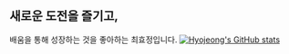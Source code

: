 ## 새로운 도전을 즐기고,
배움을 통해 성장하는 것을 좋아하는 최효정입니다.
[![Hyojeong's GitHub stats](https://github-readme-stats.vercel.app/api?username=hyojeongchoi)](https://github.com/hyojeongchoi/github-readme-stats)

<!--
**hyojeongchoi/hyojeongchoi** is a ✨ _special_ ✨ repository because its `README.md` (this file) appears on your GitHub profile.

Here are some ideas to get you started:

- 🔭 I’m currently working on ...
- 🌱 I’m currently learning ...
- 👯 I’m looking to collaborate on ...
- 🤔 I’m looking for help with ...
- 💬 Ask me about ...
- 📫 How to reach me: ...
- 😄 Pronouns: ...
- ⚡ Fun fact: ...
-->
